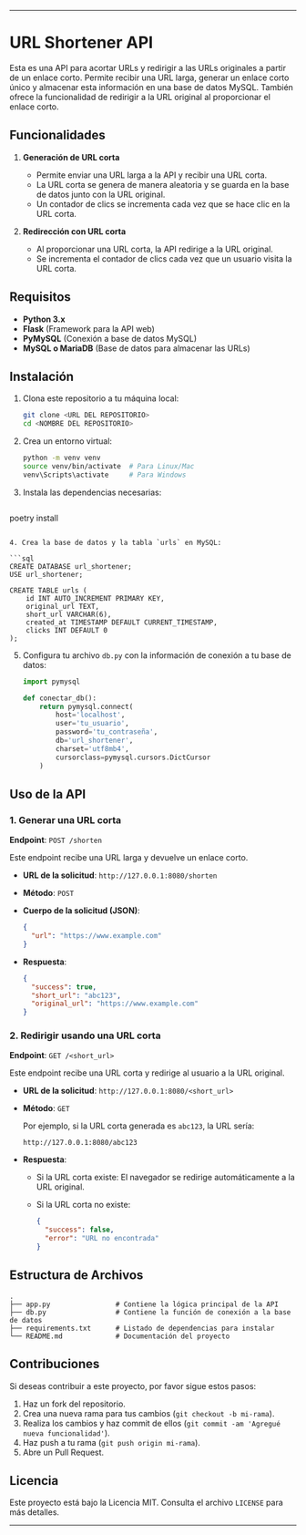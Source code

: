 

---

# URL Shortener API

Esta es una API para acortar URLs y redirigir a las URLs originales a partir de un enlace corto. Permite recibir una URL larga, generar un enlace corto único y almacenar esta información en una base de datos MySQL. También ofrece la funcionalidad de redirigir a la URL original al proporcionar el enlace corto.

## Funcionalidades

1. **Generación de URL corta**
   - Permite enviar una URL larga a la API y recibir una URL corta.
   - La URL corta se genera de manera aleatoria y se guarda en la base de datos junto con la URL original.
   - Un contador de clics se incrementa cada vez que se hace clic en la URL corta.

2. **Redirección con URL corta**
   - Al proporcionar una URL corta, la API redirige a la URL original.
   - Se incrementa el contador de clics cada vez que un usuario visita la URL corta.

## Requisitos

- **Python 3.x**
- **Flask** (Framework para la API web)
- **PyMySQL** (Conexión a base de datos MySQL)
- **MySQL o MariaDB** (Base de datos para almacenar las URLs)

## Instalación

1. Clona este repositorio a tu máquina local:

   ```bash
   git clone <URL DEL REPOSITORIO>
   cd <NOMBRE DEL REPOSITORIO>
   ```

2. Crea un entorno virtual:

   ```bash
   python -m venv venv
   source venv/bin/activate  # Para Linux/Mac
   venv\Scripts\activate     # Para Windows
   ```

3. Instala las dependencias necesarias:

   ```bash
poetry install
   ```

4. Crea la base de datos y la tabla `urls` en MySQL:

   ```sql
   CREATE DATABASE url_shortener;
   USE url_shortener;

   CREATE TABLE urls (
       id INT AUTO_INCREMENT PRIMARY KEY,
       original_url TEXT,
       short_url VARCHAR(6),
       created_at TIMESTAMP DEFAULT CURRENT_TIMESTAMP,
       clicks INT DEFAULT 0
   );
   ```

5. Configura tu archivo `db.py` con la información de conexión a tu base de datos:

   ```python
   import pymysql

   def conectar_db():
       return pymysql.connect(
           host='localhost',
           user='tu_usuario',
           password='tu_contraseña',
           db='url_shortener',
           charset='utf8mb4',
           cursorclass=pymysql.cursors.DictCursor
       )
   ```

## Uso de la API

### 1. Generar una URL corta

**Endpoint**: `POST /shorten`

Este endpoint recibe una URL larga y devuelve un enlace corto.

- **URL de la solicitud**: `http://127.0.0.1:8080/shorten`
- **Método**: `POST`
- **Cuerpo de la solicitud (JSON)**:
  
  ```json
  {
    "url": "https://www.example.com"
  }
  ```

- **Respuesta**:
  
  ```json
  {
    "success": true,
    "short_url": "abc123",
    "original_url": "https://www.example.com"
  }
  ```

### 2. Redirigir usando una URL corta

**Endpoint**: `GET /<short_url>`

Este endpoint recibe una URL corta y redirige al usuario a la URL original.

- **URL de la solicitud**: `http://127.0.0.1:8080/<short_url>`
- **Método**: `GET`
  
  Por ejemplo, si la URL corta generada es `abc123`, la URL sería:

  `http://127.0.0.1:8080/abc123`

- **Respuesta**:
  - Si la URL corta existe: El navegador se redirige automáticamente a la URL original.
  - Si la URL corta no existe:

    ```json
    {
      "success": false,
      "error": "URL no encontrada"
    }
    ```

## Estructura de Archivos

```
.
├── app.py                # Contiene la lógica principal de la API
├── db.py                 # Contiene la función de conexión a la base de datos
├── requirements.txt      # Listado de dependencias para instalar
└── README.md             # Documentación del proyecto
```

## Contribuciones

Si deseas contribuir a este proyecto, por favor sigue estos pasos:

1. Haz un fork del repositorio.
2. Crea una nueva rama para tus cambios (`git checkout -b mi-rama`).
3. Realiza los cambios y haz commit de ellos (`git commit -am 'Agregué nueva funcionalidad'`).
4. Haz push a tu rama (`git push origin mi-rama`).
5. Abre un Pull Request.

## Licencia

Este proyecto está bajo la Licencia MIT. Consulta el archivo `LICENSE` para más detalles.

---

